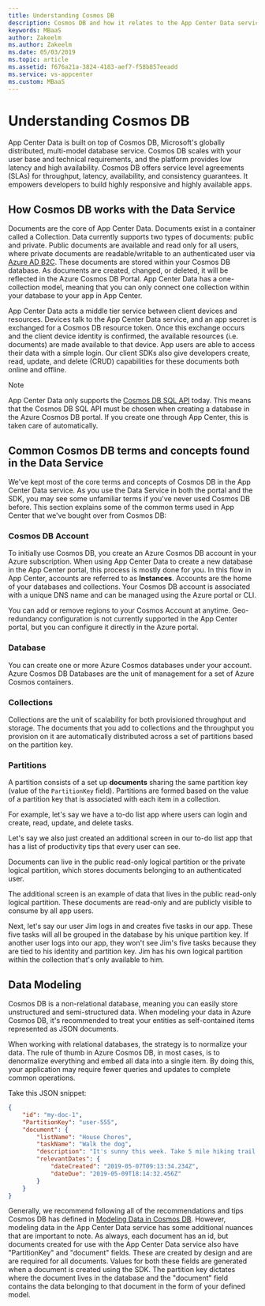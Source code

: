 ```yaml
---
title: Understanding Cosmos DB 
description: Cosmos DB and how it relates to the App Center Data service
keywords: MBaaS
author: Zakeelm
ms.author: Zakeelm
ms.date: 05/03/2019
ms.topic: article
ms.assetid: f676a21a-3824-4183-aef7-f58b857eeadd
ms.service: vs-appcenter
ms.custom: MBaaS
---
```


# Understanding Cosmos DB

App Center Data is built on top of Cosmos DB, Microsoft's globally distributed, multi-model database service. Cosmos DB scales with your user base and technical requirements, and the platform provides low latency and high availability. Cosmos DB offers service level agreements (SLAs) for throughput, latency, availability, and consistency guarantees. It empowers developers to build highly responsive and highly available apps.

## How Cosmos DB works with the Data Service

Documents are the core of App Center Data. Documents exist in a container called a Collection. Data currently supports two types of documents: public and private. Public documents are available and read only for all users, where private documents are readable/writable to an authenticated user via [Azure AD B2C](https://azure.microsoft.com/en-us/services/active-directory-b2c/). These documents are stored within your Cosmos DB database. As documents are created, changed, or deleted, it will be reflected in the Azure Cosmos DB Portal. App Center Data has a one-collection model, meaning that you can only connect one collection within your database to your app in App Center.

App Center Data acts a middle tier service between client devices and resources. Devices talk to the App Center Data service, and an app secret is exchanged for a Cosmos DB resource token. Once this exchange occurs and the client device identity is confirmed, the available resources (i.e. documents) are made available to that device. App users are able to access their data with a simple login. Our client SDKs also give developers create, read, update, and delete (CRUD) capabilities for these documents both online and offline.

> [!NOTE]
> App Center Data only supports the [Cosmos DB SQL API](https://docs.microsoft.com/en-us/azure/cosmos-db/sql-api-query-reference) today. This means that the Cosmos DB SQL API must be chosen when creating a database in the Azure Cosmos DB portal. If you create one through App Center, this is taken care of automatically.

## Common Cosmos DB terms and concepts found in the Data Service

We've kept most of the core terms and concepts of Cosmos DB in the App Center Data service. As you use the Data Service in both the portal and the SDK, you may see some unfamiliar terms if you've never used Cosmos DB before. This section explains some of the common terms used in App Center that we've bought over from Cosmos DB:

### Cosmos DB Account

To initially use Cosmos DB, you create an Azure Cosmos DB account in your Azure subscription. When using App Center Data to create a new database in the App Center portal, this process is mostly done for you. In this flow in App Center, accounts are referred to as **Instances**.  Accounts are the home of your databases and collections. Your Cosmos DB account is associated with a unique DNS name and can be managed using the Azure portal or CLI.

You can add or remove regions to your Cosmos Account at anytime. Geo-redundancy configuration is not currently supported in the App Center portal, but you can configure it directly in the Azure portal.

### Database

You can create one or more Azure Cosmos databases under your account. Azure Cosmos DB Databases are the unit of management for a set of Azure Cosmos containers.

### Collections

Collections are the unit of scalability for both provisioned throughput and storage. The documents that you add to collections and the throughput you provision on it are automatically distributed across a set of partitions based on the partition key.

### Partitions

A partition consists of a set up **documents** sharing the same partition key (value of the `PartitionKey` field). Partitions are formed based on the value of a partition key that is associated with each item in a collection.


For example, let's say we have a to-do list app where users can login and create, read, update, and delete tasks.

Let's say we also just created an additional screen in our to-do list app that has a list of productivity tips that every user can see.

Documents can live in the public read-only logical partition or the private logical partition, which stores documents belonging to an authenticated user.

The additional screen is an example of data that lives in the public read-only logical partition. These documents are read-only and are publicly visible to consume by all app users.

Next, let's say our user Jim logs in and creates five tasks in our app. These five tasks will all be grouped in the database by his unique partition key. If another user logs into our app, they won't see Jim's five tasks because they are tied to his identity and partition key.  Jim has his own logical partition within the collection that's only available to him.

## Data Modeling

Cosmos DB is a non-relational database, meaning you can easily store unstructured and semi-structured data. When modeling your data in Azure Cosmos DB, it's recommended to treat your entities as self-contained items represented as JSON documents.

When working with relational databases, the strategy is to normalize your data. The rule of thumb in Azure Cosmos DB, in most cases, is to denormalize everything and embed all data into a single item. By doing this, your application may require fewer queries and updates to complete common operations.

Take this JSON snippet:

```JSON
{
    "id": "my-doc-1",
    "PartitionKey": "user-555",
    "document": {
        "listName": "House Chores",
        "taskName": "Walk the dog",
        "description": "It's sunny this week. Take 5 mile hiking trail at the park",
        "relevantDates": {
            "dateCreated": "2019-05-07T09:13:34.234Z",
            "dateDue": "2019-05-09T18:14:32.456Z"
        }
    }
}
```

Generally, we recommend following all of the recommendations and tips Cosmos DB has defined  in [Modeling Data in Cosmos DB](https://docs.microsoft.com/en-us/azure/cosmos-db/modeling-data). However, modeling data in the App Center Data service has some additional nuances that are important to note. As always, each document has an id, but documents created for use with the App Center Data service also have "PartitionKey" and "document" fields. These are created by design and are are required for all documents. Values for both these fields are generated when a document is created using the SDK. The partition key dictates where the document lives in the database and the "document" field contains the data belonging to that document in the form of your defined model.
